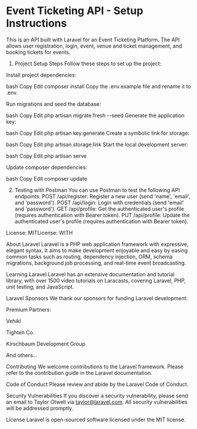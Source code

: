 # Event Ticketing API - Setup Instructions
This is an API built with Laravel for an Event Ticketing Platform. The API allows user registration, login, event, venue and ticket management, and booking tickets for events.

1. Project Setup Steps
Follow these steps to set up the project:

Install project dependencies:

bash
Copy
Edit
composer install
Copy the .env.example file and rename it to .env.

Run migrations and seed the database:

bash
Copy
Edit
php artisan migrate:fresh --seed
Generate the application key:

bash
Copy
Edit
php artisan key:generate
Create a symbolic link for storage:

bash
Copy
Edit
php artisan storage:link
Start the local development server:

bash
Copy
Edit
php artisan serve

Update composer dependencies:

bash
Copy
Edit
composer update

2. Testing with Postman
You can use Postman to test the following API endpoints:
POST /api/register: Register a new user (send 'name', 'email', and 'password').
POST /api/login: Login with credentials (send 'email' and 'password').
GET /api/profile: Get the authenticated user's profile (requires authentication with Bearer token).
PUT /api/profile: Update the authenticated user's profile (requires authentication with Bearer token).

License: MITLicense: WITH

About Laravel
Laravel is a PHP web application framework with expressive, elegant syntax. It aims to make development enjoyable and easy by easing common tasks such as routing, dependency injection, ORM, schema migrations, background job processing, and real-time event broadcasting.

Learning Laravel
Laravel has an extensive documentation and tutorial library, with over 1500 video tutorials on Laracasts, covering Laravel, PHP, unit testing, and JavaScript.

Laravel Sponsors
We thank our sponsors for funding Laravel development:

Premium Partners:

Vehikl

Tighten Co.

Kirschbaum Development Group

And others...

Contributing
We welcome contributions to the Laravel framework. Please refer to the contribution guide in the Laravel documentation.

Code of Conduct
Please review and abide by the Laravel Code of Conduct.

Security Vulnerabilities
If you discover a security vulnerability, please send an email to Taylor Otwell via taylor@laravel.com. All security vulnerabilities will be addressed promptly.

License
Laravel is open-sourced software licensed under the MIT license.
